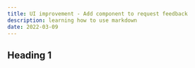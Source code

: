 ```yaml
---
title: UI improvement - Add component to request feedback
description: learning how to use markdown  
date: 2022-03-09
---
```


## Heading 1
